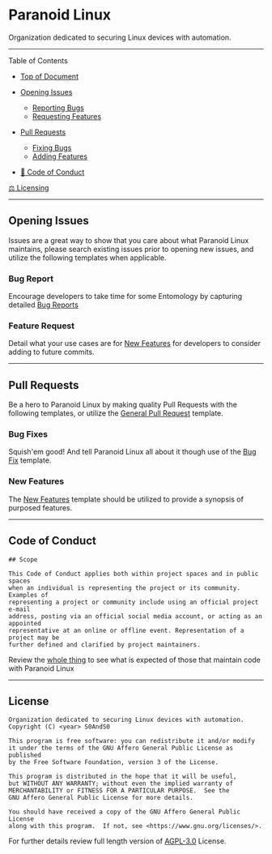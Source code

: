 # Paranoid Linux
[heading__top]:
  #paranoid-linux
  "Organization dedicated to securing Linux devices with automation."


Organization dedicated to securing Linux devices with automation.


------


Table of Contents


- [Top of Document][heading__top]

- [Opening Issues][heading__opening_issues]

  - [Reporting Bugs][heading__bug_report]
  - [Requesting Features][heading__feature_request]

- [Pull Requests][heading__pull_requests]

  - [Fixing Bugs][heading__bug_fixes]
  - [Adding Features][heading__feature_additions]

- [:customs: Code of Conduct][heading__code_of_conduct]

[:balance_scale: Licensing][heading__license]


------


## Opening Issues
[heading__opening_issues]:
  #opening-issues
  "Issues are a great way to show that you care about what Paranoid Linux maintains!"


Issues are a great way to show that you care about what Paranoid Linux maintains, please search existing issues prior to opening new issues, and utilize the following templates when applicable.


### Bug Report
[heading__bug_report]:
  #bug-report
  "Time for some Entomology"


Encourage developers to take time for some Entomology by capturing detailed [Bug Reports][branch__current__template__issues__bug_report]


### Feature Request
[heading__feature_request]:
  #feature-request
  "What is your use case?"


Detail what your use cases are for [New Features][branch__current__template__issues__feature_request] for developers to consider adding to future commits.


___


## Pull Requests
[heading__pull_requests]:
  #pull-requests
  "Be a hero to Paranoid Linux with quality Pull Requests"


Be a hero to Paranoid Linux by making quality Pull Requests with the following templates, or utilize the [General Pull Request][branch__current__template__pull_requests__general] template.


### Bug Fixes
[heading__bug_fixes]:
  #bug-fixes
  "Squish'em good! And tell Paranoid Linux all about it"


Squish'em good! And tell Paranoid Linux all about it though use of the [Bug Fix][branch__current__template__pull_requests__bug_fix] template.


### New Features
[heading__feature_additions]:
  #new-features
  "Utilize the New Features Template to provide a synopsis of purposed features"


The [New Features][branch__current__template__pull_requests__feature_addition] template should be utilized to provide a synopsis of purposed features.


___


## Code of Conduct
[heading__code_of_conduct]:
  #code-of-conduct
  "&#x1F6C3; A teaser pulled from contributor-covenant Code of Conduct"


```
## Scope

This Code of Conduct applies both within project spaces and in public spaces
when an individual is representing the project or its community. Examples of
representing a project or community include using an official project e-mail
address, posting via an official social media account, or acting as an appointed
representative at an online or offline event. Representation of a project may be
further defined and clarified by project maintainers.

```


Review the [whole thing][branch__current__code_of_conduct] to see what is expected of those that maintain code with Paranoid Linux


___


## License
[heading__license]:
  #license
  "&#x2696; Legal side of Open Source"


```
Organization dedicated to securing Linux devices with automation.
Copyright (C) <year> S0AndS0

This program is free software: you can redistribute it and/or modify
it under the terms of the GNU Affero General Public License as published
by the Free Software Foundation, version 3 of the License.

This program is distributed in the hope that it will be useful,
but WITHOUT ANY WARRANTY; without even the implied warranty of
MERCHANTABILITY or FITNESS FOR A PARTICULAR PURPOSE.  See the
GNU Affero General Public License for more details.

You should have received a copy of the GNU Affero General Public License
along with this program.  If not, see <https://www.gnu.org/licenses/>.

```


For further details review full length version of [AGPL-3.0][branch__current__license] License.



[branch__current__template__issues__bug_report]:
  /.github/ISSUE_TEMPLATE/bug_report.md
  "Source template New Issue file for Bug Reports"


[branch__current__template__issues__feature_request]:
  /.github/ISSUE_TEMPLATE/feature_request.md
  "Source template New Issue file for Feature Requests"


[branch__current__template__pull_requests__general]:
  /.github/pull_request_template.md
  "Source template file for general Pull Requests"


[branch__current__template__pull_requests__bug_fix]:
  /.github/PULL_REQUEST_TEMPLATE/bug_fix.md
  "Source template Pull Request file for Bug Fixes"


[branch__current__template__pull_requests__feature_addition]:
  /.github/PULL_REQUEST_TEMPLATE/feature_addition.md
  "Source template Pull Request file for New Features"


[branch__current__code_of_conduct]:
  /CODE_OF_CONDUCT.md
  "Contributor Covenant is the code of conduct that maintainers and contributors agree to abide"


[branch__current__contributing]:
  /CONTRIBUTING.md
  "Guidelines for smooth development of Pull Requests"


[branch__current__security]:
  /SECURITY.md
  "Best practices for reporting issues of a security related nature"


[branch__current__license]:
  /LICENSE
  "&#x2696; Full length version of AGPL-3.0 License"


